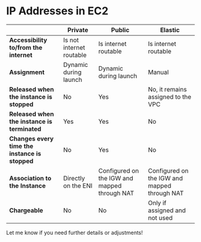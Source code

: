 # IP Addresses in EC2

|                                                | **Private**              | **Public**                                   | **Elastic**                                  |
| ---------------------------------------------- | ------------------------ | -------------------------------------------- | -------------------------------------------- |
| **Accessibility to/from the internet**         | Is not internet routable | Is internet routable                         | Is internet routable                         |
| **Assignment**                                 | Dynamic during launch    | Dynamic during launch                        | Manual                                       |
| **Released when the instance is stopped**      | No                       | Yes                                          | No, it remains assigned to the VPC           |
| **Released when the instance is terminated**   | Yes                      | Yes                                          | No                                           |
| **Changes every time the instance is stopped** | No                       | Yes                                          | No                                           |
| **Association to the Instance**                | Directly on the ENI      | Configured on the IGW and mapped through NAT | Configured on the IGW and mapped through NAT |
| **Chargeable**                                 | No                       | No                                           | Only if assigned and not used                |

Let me know if you need further details or adjustments!
